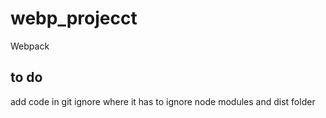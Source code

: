 # webp_projecct
Webpack

to do
-----

add code in git ignore where it has to ignore node modules and dist folder
